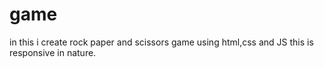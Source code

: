 # game
in this i create rock paper and scissors game using html,css and JS this is responsive in nature.
